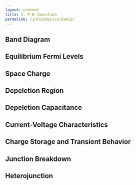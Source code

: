 ```yaml
---
layout: content
title: 3. P-N Juunction
permalink: /info/physics/Semi2/
---
```

## Band Diagram

## Equilibrium Fermi Levels

## Space Charge

## Depeletion Region

## Depeletion Capacitance

## Current-Voltage Characteristics

## Charge Storage and Transient Behavior

## Junction Breakdown

## Heterojunction
